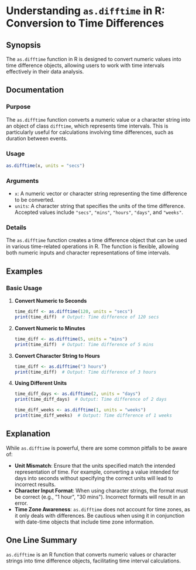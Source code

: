 <!--
Meta Description: # Understanding `as.difftime` in R: Conversion to Time Differences ## Synopsis The `as.difftime` function in R is designed to convert numeric values i...
Meta Keywords: time, difftime, difference, units, character
-->

# Understanding `as.difftime` in R: Conversion to Time Differences

## Synopsis
The `as.difftime` function in R is designed to convert numeric values into time difference objects, allowing users to work with time intervals effectively in their data analysis.

## Documentation
### Purpose
The `as.difftime` function converts a numeric value or a character string into an object of class `difftime`, which represents time intervals. This is particularly useful for calculations involving time differences, such as duration between events.

### Usage
```R
as.difftime(x, units = "secs")
```

### Arguments
- `x`: A numeric vector or character string representing the time difference to be converted.
- `units`: A character string that specifies the units of the time difference. Accepted values include `"secs"`, `"mins"`, `"hours"`, `"days"`, and `"weeks"`.

### Details
The `as.difftime` function creates a time difference object that can be used in various time-related operations in R. The function is flexible, allowing both numeric inputs and character representations of time intervals.

## Examples
### Basic Usage
1. **Convert Numeric to Seconds**
   ```R
   time_diff <- as.difftime(120, units = "secs")
   print(time_diff)  # Output: Time difference of 120 secs
   ```

2. **Convert Numeric to Minutes**
   ```R
   time_diff <- as.difftime(5, units = "mins")
   print(time_diff)  # Output: Time difference of 5 mins
   ```

3. **Convert Character String to Hours**
   ```R
   time_diff <- as.difftime("3 hours")
   print(time_diff)  # Output: Time difference of 3 hours
   ```

4. **Using Different Units**
   ```R
   time_diff_days <- as.difftime(2, units = "days")
   print(time_diff_days)  # Output: Time difference of 2 days
   
   time_diff_weeks <- as.difftime(1, units = "weeks")
   print(time_diff_weeks)  # Output: Time difference of 1 weeks
   ```

## Explanation
While `as.difftime` is powerful, there are some common pitfalls to be aware of:
- **Unit Mismatch**: Ensure that the units specified match the intended representation of time. For example, converting a value intended for days into seconds without specifying the correct units will lead to incorrect results.
- **Character Input Format**: When using character strings, the format must be correct (e.g., "1 hour", "30 mins"). Incorrect formats will result in an error.
- **Time Zone Awareness**: `as.difftime` does not account for time zones, as it only deals with differences. Be cautious when using it in conjunction with date-time objects that include time zone information.

## One Line Summary
`as.difftime` is an R function that converts numeric values or character strings into time difference objects, facilitating time interval calculations.